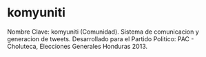 komyuniti
=========

Nombre Clave: komyuniti (Comunidad).
Sistema de comunicacion y generacion de tweets.
Desarrollado para el Partido Politico: PAC - Choluteca, Elecciones Generales Honduras 2013.
